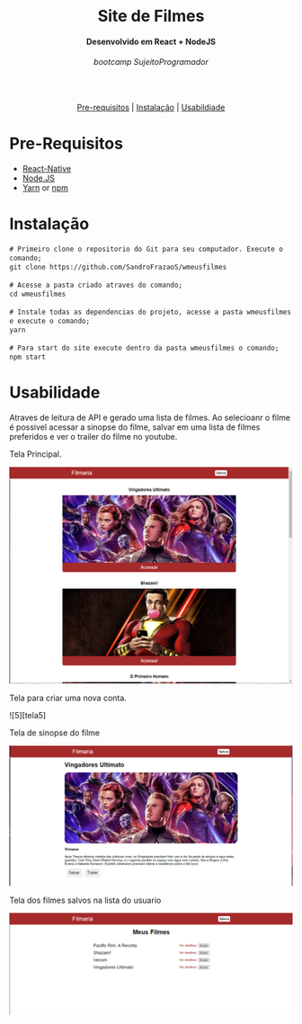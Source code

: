 <h1 align="center">
  <br>
  <br>
  Site de Filmes
</h1>

<h4 align="center">
   Desenvolvido em React + NodeJS  
</h4>

<h6 align="center">
  bootcamp SujeitoProgramador
</h6>

<br/>

<p align="center">
  <a href="#Pre-Requisitos">Pre-requisitos</a> |
  <a href="#Instalação">Instalação</a> |
  <a href="#Usabilidade">Usabildiade</a>
</p>

# Pre-Requisitos

* [React-Native](https://react.dev/)
* [Node.JS](https://nodejs.org/)
* [Yarn](https://classic.yarnpkg.com/) or [npm](https://www.npmjs.com/get-npm)


# Instalação
```
# Primeiro clone o repositorio do Git para seu computador. Execute o comando; 
git clone https://github.com/SandroFrazaoS/wmeusfilmes

# Acesse a pasta criado atraves do comando; 
cd wmeusfilmes

# Instale todas as dependencias do projeto, acesse a pasta wmeusfilmes e execute o comando;
yarn

# Para start do site execute dentro da pasta wmeusfilmes o comando;
npm start
```

# Usabilidade

Atraves de leitura de API e gerado uma lista de filmes. Ao selecioanr o filme é possivel acessar a sinopse do filme, salvar em uma lista de filmes preferidos e ver o trailer do filme no youtube.

Tela Principal.

![1][tela1]

Tela para criar uma nova conta.

![5][tela5]

Tela de sinopse do filme

![2][tela2]
 
Tela dos filmes salvos na lista do usuario

![3][tela3]


[tela1]: Tela1.png
[tela2]: Tela2.png
[tela3]: Tela3.png
